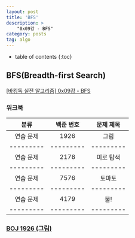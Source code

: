 ```yaml
---
layout: post
title: 'BFS'
description: >
    "0x09강 - BFS"
category: posts
tag: algo
---
```


- table of contents
{:toc}

## BFS(Breadth-first Search)

[[바킹독 실전 알고리즘] 0x09강 - BFS](https://blog.encrypted.gg/941)

### 워크북

|   분류   | 백준 번호 | 문제 제목 |
|:-------:|:-------:|:-------:|
| 연습 문제 | 1926 | 그림 |
|---------|---------|---------|	
| 연습 문제 | 2178 | 미로 탐색 |
|---------|---------|---------|	
| 연습 문제 | 7576 | 토마토 |
|---------|---------|---------|	
| 연습 문제 | 4179 | 불! |
|---------|---------|---------|



### [BOJ 1926 (그림)](https://www.acmicpc.net/problem/1926)
